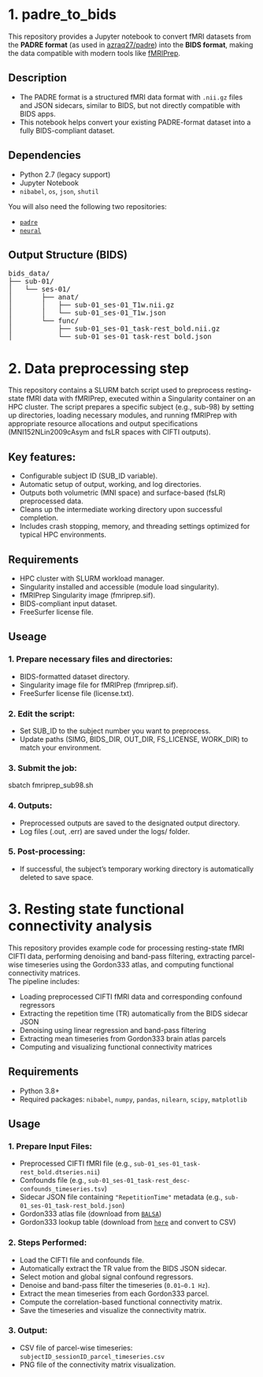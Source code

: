 # 1. padre_to_bids

This repository provides a Jupyter notebook to convert fMRI datasets from the **PADRE format** (as used in [azraq27/padre](https://github.com/azraq27/padre)) into the **BIDS format**, making the data compatible with modern tools like [fMRIPrep](https://fmriprep.org/).

## Description

- The PADRE format is a structured fMRI data format with `.nii.gz` files and JSON sidecars, similar to BIDS, but not directly compatible with BIDS apps.
- This notebook helps convert your existing PADRE-format dataset into a fully BIDS-compliant dataset.

## Dependencies

- Python 2.7 (legacy support)
- Jupyter Notebook
- `nibabel`, `os`, `json`, `shutil`

You will also need the following two repositories:
- [`padre`](https://github.com/azraq27/padre)
- [`neural`](https://github.com/azraq27/neural)

## Output Structure (BIDS)
<pre>
bids_data/
├── sub-01/
│   └── ses-01/
│       ├── anat/
│       │   ├── sub-01_ses-01_T1w.nii.gz
│       │   └── sub-01_ses-01_T1w.json
│       └── func/
│           ├── sub-01_ses-01_task-rest_bold.nii.gz
│           └── sub-01_ses-01_task-rest_bold.json
</pre>

# 2. Data preprocessing step

This repository contains a SLURM batch script used to preprocess resting-state fMRI data with fMRIPrep, executed within a Singularity container on an HPC cluster. The script prepares a specific subject (e.g., sub-98) by setting up directories, loading necessary modules, and running fMRIPrep with appropriate resource allocations and output specifications (MNI152NLin2009cAsym and fsLR spaces with CIFTI outputs).

## Key features:
- Configurable subject ID (SUB_ID variable).
- Automatic setup of output, working, and log directories.
- Outputs both volumetric (MNI space) and surface-based (fsLR) preprocessed data.
- Cleans up the intermediate working directory upon successful completion.
- Includes crash stopping, memory, and threading settings optimized for typical HPC environments.

## Requirements
- HPC cluster with SLURM workload manager.
- Singularity installed and accessible (module load singularity).
- fMRIPrep Singularity image (fmriprep.sif).
- BIDS-compliant input dataset.
- FreeSurfer license file.
  
## Useage
### 1. Prepare necessary files and directories:
- BIDS-formatted dataset directory.
- Singularity image file for fMRIPrep (fmriprep.sif).
- FreeSurfer license file (license.txt).
### 2. Edit the script:
- Set SUB_ID to the subject number you want to preprocess.
- Update paths (SIMG, BIDS_DIR, OUT_DIR, FS_LICENSE, WORK_DIR) to match your environment.
### 3. Submit the job:
sbatch fmriprep_sub98.sh
### 4. Outputs:
- Preprocessed outputs are saved to the designated output directory.
- Log files (.out, .err) are saved under the logs/ folder.
### 5. Post-processing:
- If successful, the subject’s temporary working directory is automatically deleted to save space.

# 3. Resting state functional connectivity analysis

This repository provides example code for processing resting-state fMRI CIFTI data, performing denoising and band-pass filtering, extracting parcel-wise timeseries using the Gordon333 atlas, and computing functional connectivity matrices.  
The pipeline includes:
- Loading preprocessed CIFTI fMRI data and corresponding confound regressors
- Extracting the repetition time (TR) automatically from the BIDS sidecar JSON
- Denoising using linear regression and band-pass filtering
- Extracting mean timeseries from Gordon333 brain atlas parcels
- Computing and visualizing functional connectivity matrices

 ## Requirements
- Python 3.8+
- Required packages: `nibabel`, `numpy`, `pandas`, `nilearn`, `scipy`, `matplotlib`

 ## Usage
 ### 1. Prepare Input Files:
 - Preprocessed CIFTI fMRI file (e.g., `sub-01_ses-01_task-rest_bold.dtseries.nii`)
 - Confounds file (e.g., `sub-01_ses-01_task-rest_desc-confounds_timeseries.tsv`)
 - Sidecar JSON file containing `"RepetitionTime"` metadata (e.g., `sub-01_ses-01_task-rest_bold.json`)
 - Gordon333 atlas file (download from [`BALSA`](https://balsa.wustl.edu/file/976Nr))
 - Gordon333 lookup table (download from [`here`](https://github.com/brainspaces/gordon333/blob/master/gordon333NodeNames.txt) and convert to CSV)
 ### 2. Steps Performed:
 - Load the CIFTI file and confounds file.
 - Automatically extract the TR value from the BIDS JSON sidecar.
 - Select motion and global signal confound regressors.
 - Denoise and band-pass filter the timeseries (`0.01–0.1 Hz`).
 - Extract the mean timeseries from each Gordon333 parcel.
 - Compute the correlation-based functional connectivity matrix.
 - Save the timeseries and visualize the connectivity matrix.
 ### 3. Output:
  - CSV file of parcel-wise timeseries: `subjectID_sessionID_parcel_timeseries.csv`
  - PNG file of the connectivity matrix visualization.
